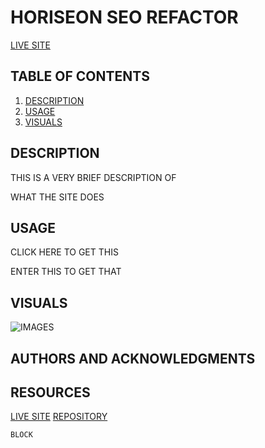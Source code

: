 # HORISEON SEO REFACTOR

[LIVE SITE](HTTPS://WWW.GOOGLE.COM)

## TABLE OF CONTENTS

1. [DESCRIPTION](#description)
2. [USAGE](#USAGE)
3. [VISUALS](#visuals)

## DESCRIPTION 
THIS IS A VERY BRIEF DESCRIPTION OF 

WHAT THE SITE DOES
## USAGE 
CLICK HERE TO GET THIS 

ENTER THIS TO GET THAT 

## VISUALS 
![IMAGES](./IMAGES/RUBELS.PNG)

## AUTHORS AND ACKNOWLEDGMENTS

## RESOURCES 
[LIVE SITE](https://hreichgelt.github.io/seo-refactor/)
[REPOSITORY](https://github.com/Hreichgelt/seo-refactor)

```HTML
BLOCK
```
